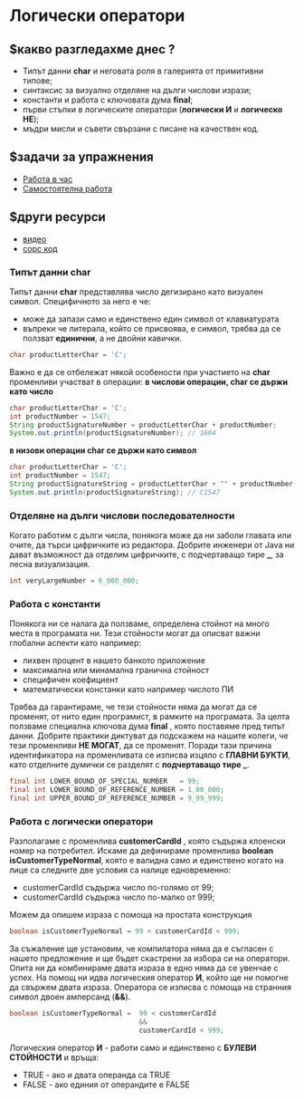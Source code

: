 # Логически оператори

## $какво разгледахме днес ?
- Типът данни **char** и неговата роля в галерията от примитивни типове;
- синтаксис за визуално отделяне на дълги числови изрази;
- константи и работа с ключовата дума **final**;
- първи стъпки в логическите оператори (**логически И** и **логическо НЕ**);
- мъдри мисли и съвети свързани с писане на качествен код.

## $задачи за упражнения
- [Работа в час](https://github.com/mihail-petrov/netit-webdev-java/tree/master/22-23/%40semester_1/week-03-1/cw)
- [Самостоятелна работа](https://github.com/mihail-petrov/netit-webdev-java/tree/master/22-23/%40semester_1/week-03-1/hw)

## $други ресурси
- [видео](https://drive.google.com/file/d/1n1_e-wRgGYkJiTWs3Wa5nhzuVEVwBv3V/view?usp=sharing)
- [сорс код](https://github.com/mihail-petrov/netit-webdev-java/tree/master/22-23/%40semester_1/week-03-1/source)

### Типът данни **char**

Типът данни **char** представлява число дегизирано като визуален символ. Специфичното за него е че:
- може да запази само и единствено един символ от клавиатурата
- въпреки че литерала, който се присвоява, е символ, трябва да се ползват **единични**, а не двойни кавички.

```java
char productLetterChar = 'C';
```

Важно е да се отбележат някой особености при участието на **char** променливи участват в операции:
**в числови операции, **char** се държи като число**

```java
char productLetterChar = 'C';
int productNumber = 1547;
String productSignatureNumber = productLetterChar + productNumber;
System.out.println(productSignatureNumber); // 1604
```

**в низови операции char се държи като символ**

```java
char productLetterChar = 'C';
int productNumber = 1547;
String productSignatureString = productLetterChar + "" + productNumber;
System.out.println(productSignatureString); // C1547
```

### Отделяне на дълги числови последователности

Когато работим с дълги числа, понякога може да ни заболи главата или очите, да търси цифричките из редактора. Добрите инженери от Java ни дават възможност да отделим цифричките, с подчертаващо тире **_**, за лесна визуализация. 

```java
int veryLargeNumber = 6_000_000;
```

### Работа с константи

Понякога ни се налага да ползваме, определена стойнот на много места в програмата ни. Тези стойности могат да описват важни глобални аспекти като например:
- лихвен процент в нашето банкото приложение
- максимална или минамална гранична стойност
- специфичен коефициент
- математически констанки като например числото ПИ

Трябва да гарантираме, че тези стойности няма да могат да се променят, от нито един програмист, в рамките на програмата. За целта ползваме специална ключова дума **final** , която поставяме пред типът данни. Добрите практики диктуват да подскажем на нашите колеги, че тези променливи **НЕ МОГАТ**, да се променят. Поради тази причина идентификатора на променливата се изписва изцяло с **ГЛАВНИ БУКТИ**, като отделните думички се разделят с **подчертаващо тире _**.

```java
final int LOWER_BOUND_OF_SPECIAL_NUMBER   = 99;
final int LOWER_BOUND_OF_REFERENCE_NUMBER = 1_00_000;
final int UPPER_BOUND_OF_REFERENCE_NUMBER = 9_99_999;
```

### Работа с логически оператори

Разполагаме с променлива **customerCardId** , която съдържа клоенски номер на потребител.
Искаме да дефинираме променлива  **boolean isCustomerTypeNormal**, която е валидна само и единствено когато на лице са следните две условия са налице едновременно:
- customerCardId съдържа число по-голямо от 99;
- customerCardId съдържа число по-малко от 999;

Можем да опишем израза с помоща на простата конструкция  
```java
boolean isCustomerTypeNormal = 99 < customerCardId < 999;
```

 За съжаление ще установим, че компилатора няма да е съгласен с нашето предложение и ще бъдет скастрени за избора си на оператори. Опита ни да комбинираме двата израза в едно няма да се увенчае с успех. На помощ ни идва логическия оператор **И**, който ще ни помогне да свържем двата израза. Оператора се изписва с помоща на странния символ двоен амперсанд  (**&&**).

```java
boolean isCustomerTypeNormal =  99 < customerCardId
                                &&
                                customerCardId < 999;
```

Логическия оператор **И** - работи само и единствено с **БУЛЕВИ СТОЙНОСТИ** и връща:
- TRUE  - ако и двата операнда са TRUE
- FALSE - ако единия от операндите е FALSE